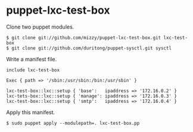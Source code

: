 # puppet-lxc-test-box

Clone two puppet modules.

```
$ git clone git://github.com/mizzy/puppet-lxc-test-box.git lxc-test-box
$ git clone git://github.com/duritong/puppet-sysctl.git sysctl
```

Write a manifest file.

```
include lxc-test-box

Exec { path => '/sbin:/usr/sbin:/bin:/usr/sbin' }

lxc-test-box::lxc::setup { 'base':   ipaddress => '172.16.0.2' }
lxc-tets-box::lxc::setup { 'manage': ipaddress => '172.16.0.3' }
lxc-test-box::lxc::setup { 'smtp':   ipaddress => '172.16.0.4' }
```

Apply this manifest.

```
$ sudo puppet apply --modulepath=. lxc-test-box.pp
```

